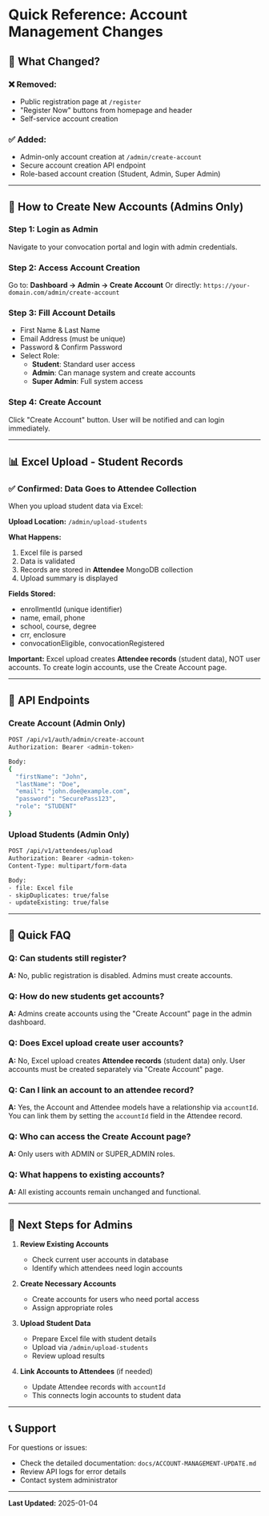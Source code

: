 # Quick Reference: Account Management Changes

## 🎯 What Changed?

### ❌ Removed:
- Public registration page at `/register`
- "Register Now" buttons from homepage and header
- Self-service account creation

### ✅ Added:
- Admin-only account creation at `/admin/create-account`
- Secure account creation API endpoint
- Role-based account creation (Student, Admin, Super Admin)

---

## 🔐 How to Create New Accounts (Admins Only)

### Step 1: Login as Admin
Navigate to your convocation portal and login with admin credentials.

### Step 2: Access Account Creation
Go to: **Dashboard → Admin → Create Account**
Or directly: `https://your-domain.com/admin/create-account`

### Step 3: Fill Account Details
- First Name & Last Name
- Email Address (must be unique)
- Password & Confirm Password
- Select Role:
  - **Student**: Standard user access
  - **Admin**: Can manage system and create accounts
  - **Super Admin**: Full system access

### Step 4: Create Account
Click "Create Account" button. User will be notified and can login immediately.

---

## 📊 Excel Upload - Student Records

### ✅ Confirmed: Data Goes to Attendee Collection

When you upload student data via Excel:

**Upload Location:** `/admin/upload-students`

**What Happens:**
1. Excel file is parsed
2. Data is validated
3. Records are stored in **Attendee** MongoDB collection
4. Upload summary is displayed

**Fields Stored:**
- enrollmentId (unique identifier)
- name, email, phone
- school, course, degree
- crr, enclosure
- convocationEligible, convocationRegistered

**Important:** Excel upload creates **Attendee records** (student data), NOT user accounts. To create login accounts, use the Create Account page.

---

## 🔑 API Endpoints

### Create Account (Admin Only)
```bash
POST /api/v1/auth/admin/create-account
Authorization: Bearer <admin-token>

Body:
{
  "firstName": "John",
  "lastName": "Doe",
  "email": "john.doe@example.com",
  "password": "SecurePass123",
  "role": "STUDENT"
}
```

### Upload Students (Admin Only)
```bash
POST /api/v1/attendees/upload
Authorization: Bearer <admin-token>
Content-Type: multipart/form-data

Body:
- file: Excel file
- skipDuplicates: true/false
- updateExisting: true/false
```

---

## 📝 Quick FAQ

### Q: Can students still register?
**A:** No, public registration is disabled. Admins must create accounts.

### Q: How do new students get accounts?
**A:** Admins create accounts using the "Create Account" page in the admin dashboard.

### Q: Does Excel upload create user accounts?
**A:** No, Excel upload creates **Attendee records** (student data) only. User accounts must be created separately via "Create Account" page.

### Q: Can I link an account to an attendee record?
**A:** Yes, the Account and Attendee models have a relationship via `accountId`. You can link them by setting the `accountId` field in the Attendee record.

### Q: Who can access the Create Account page?
**A:** Only users with ADMIN or SUPER_ADMIN roles.

### Q: What happens to existing accounts?
**A:** All existing accounts remain unchanged and functional.

---

## 🚀 Next Steps for Admins

1. **Review Existing Accounts**
   - Check current user accounts in database
   - Identify which attendees need login accounts

2. **Create Necessary Accounts**
   - Create accounts for users who need portal access
   - Assign appropriate roles

3. **Upload Student Data**
   - Prepare Excel file with student details
   - Upload via `/admin/upload-students`
   - Review upload results

4. **Link Accounts to Attendees** (if needed)
   - Update Attendee records with `accountId`
   - This connects login accounts to student data

---

## 📞 Support

For questions or issues:
- Check the detailed documentation: `docs/ACCOUNT-MANAGEMENT-UPDATE.md`
- Review API logs for error details
- Contact system administrator

---

**Last Updated:** 2025-01-04
